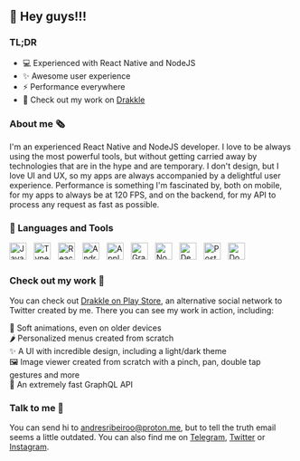 ## 💅 Hey guys!!!

### TL;DR

- 💻 Experienced with React Native and NodeJS
- ✨ Awesome user experience
- ⚡ Performance everywhere
- 💼 Check out my work on [Drakkle](https://play.google.com/store/apps/details?id=com.andresribeiro.drakkle)

### About me 🗞️

I'm an experienced React Native and NodeJS developer. I love to be always using the most powerful tools, but without getting carried away by technologies that are in the hype and are temporary. I don't design, but I love UI and UX, so my apps are always accompanied by a delightful user experience. Performance is something I'm fascinated by, both on mobile, for my apps to always be at 120 FPS, and on the backend, for my API to process any request as fast as possible.

### 🧰 Languages and Tools

<img align="left" alt="JavaScript" title="JavaScript" width="30px" style="padding-right:10px;" src="https://cdn.jsdelivr.net/gh/devicons/devicon/icons/javascript/javascript-original.svg" />
<img align="left" alt="Typescript" title="Typescript" width="30px" style="padding-right:10px;" src="https://cdn.jsdelivr.net/gh/devicons/devicon/icons/typescript/typescript-original.svg" />
<img align="left" alt="React" title="React" width="30px" style="padding-right:10px;" src="https://cdn.jsdelivr.net/gh/devicons/devicon/icons/react/react-original.svg" />
<img align="left" alt="Android" title="Android" width="30px" style="padding-right:10px;" src="https://cdn.jsdelivr.net/gh/devicons/devicon/icons/android/android-original.svg" />
<img align="left" alt="Apple" title="Apple" width="30px" style="padding-right:10px;" src="https://cdn.jsdelivr.net/gh/devicons/devicon/icons/apple/apple-original.svg" />
<img align="left" alt="GraphQL" title="GraphQL" width="30px" style="padding-right:10px;" src="https://cdn.jsdelivr.net/gh/devicons/devicon/icons/graphql/graphql-plain.svg" />
<img align="left" alt="NodeJS" title="NodeJS" width="30px" style="padding-right:10px;" src="https://cdn.jsdelivr.net/gh/devicons/devicon/icons/nodejs/nodejs-original.svg" />
<img align="left" alt="DenoJS" title="DenoJS" width="30px" style="padding-right:10px;" src="https://cdn.jsdelivr.net/gh/devicons/devicon/icons/denojs/denojs-original.svg" />
<img align="left" alt="PostgreSQL" title="PostgreSQL" width="30px" style="padding-right:10px;" src="https://cdn.jsdelivr.net/gh/devicons/devicon/icons/postgresql/postgresql-original.svg" />
<img align="left" alt="Docker" title="Docker" width="30px" style="padding-right:10px;" src="https://cdn.jsdelivr.net/gh/devicons/devicon/icons/docker/docker-original.svg" />

<br>
<br>

### Check out my work 💼

You can check out [Drakkle on Play Store](https://play.google.com/store/apps/details?id=com.andresribeiro.drakkle), an alternative social network to Twitter created by me. There you can see my work in action, including:

📱 Soft animations, even on older devices<br>
🌶️ Personalized menus created from scratch<br>
✨ A UI with incredible design, including a light/dark theme<br>
🖼️ Image viewer created from scratch with a pinch, pan, double tap gestures and more<br>
🚀 An extremely fast GraphQL API

### Talk to me 💌

You can send hi to andresribeiroo@proton.me, but to tell the truth email seems a little outdated. You can also find me on [Telegram](https://t.me/andresribeiro), [Twitter](https://twitter.com/andresribeiro_) or [Instagram](https://www.instagram.com/andresribeiroo).
